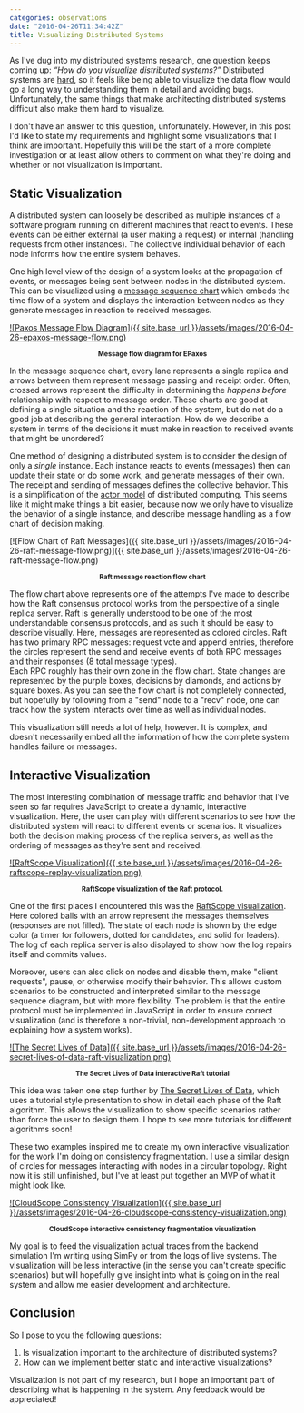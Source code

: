 ```yaml
---
categories: observations
date: "2016-04-26T11:34:42Z"
title: Visualizing Distributed Systems
---
```


As I've dug into my distributed systems research, one question keeps coming up:
_&ldquo;How do you visualize distributed systems?&rdquo;_ Distributed systems are [hard](https://www.somethingsimilar.com/2013/01/14/notes-on-distributed-systems-for-young-bloods/), so it feels like being able to visualize the data flow would go a long way to understanding them in detail and avoiding bugs. Unfortunately, the same things that make architecting distributed systems difficult also make them hard to visualize.

I don't have an answer to this question, unfortunately. However, in this post I'd like to state my requirements and highlight some visualizations that I think are important. Hopefully this will be the start of a more complete investigation or at least allow others to comment on what they're doing and whether or not visualization is important.

## Static Visualization

A distributed system can loosely be described as multiple instances of a software program running on different machines that react to events. These events can be either external (a user making a request) or internal (handling requests from other instances). The collective individual behavior of each node informs how the entire system behaves.

One high level view of the design of a system looks at the propagation of events, or messages being sent between nodes in the distributed system. This can be visualized using a [message sequence chart](https://en.wikipedia.org/wiki/Message_sequence_chart) which embeds the time flow of a system and displays the interaction between nodes as they generate messages in reaction to received messages.

[![Paxos Message Flow Diagram]({{ site.base_url }}/assets/images/2016-04-26-epaxos-message-flow.png)](https://www.cs.cmu.edu/~dga/papers/epaxos-sosp2013.pdf)

<p style="text-align: center; font-weight: bold;"><small>Message flow diagram for EPaxos</small></p>

In the message sequence chart, every lane represents a single replica and arrows between them represent message passing and receipt order. Often, crossed arrows represent the difficulty in determining the _happens before_ relationship with respect to message order. These charts are good at defining a single situation and the reaction of the system, but do not do a good job at describing the general interaction. How do we describe a system in terms of the decisions it must make in reaction to received events that might be unordered?

One method of designing a distributed system is to consider the design of only a _single_ instance. Each instance reacts to events (messages) then can update their state or do some work, and generate messages of their own. The receipt and sending of messages defines the collective behavior. This is a simplification of the [actor model](https://en.wikipedia.org/wiki/Actor_model) of distributed computing. This seems like it might make things a bit easier, because now we only have to visualize the behavior of a single instance, and describe message handling as a flow chart of decision making.

[![Flow Chart of Raft Messages]({{ site.base_url }}/assets/images/2016-04-26-raft-message-flow.png)]({{ site.base_url }}/assets/images/2016-04-26-raft-message-flow.png)

<p style="text-align: center; font-weight: bold;"><small>Raft message reaction flow chart</small></p>

The flow chart above represents one of the attempts I've made to describe how the Raft consensus protocol works from the perspective of a single replica server. Raft is generally understood to be one of the most understandable consensus protocols, and as such it should be easy to describe visually. Here, messages are represented as colored circles. Raft has two primary RPC messages: request vote and append entries, therefore the circles represent the send and receive events of both RPC messages and their responses (8 total message types).  
Each RPC roughly has their own zone in the flow chart. State changes are represented by the purple boxes, decisions by diamonds, and actions by square boxes. As you can see the flow chart is not completely connected, but hopefully by following from a "send" node to a "recv" node, one can track how the system interacts over time as well as individual nodes.

This visualization still needs a lot of help, however. It is complex, and doesn't necessarily embed all the information of how the complete system handles failure or messages.

## Interactive Visualization

The most interesting combination of message traffic and behavior that I've seen so far requires JavaScript to create a dynamic, interactive visualization. Here, the user can play with different scenarios to see how the distributed system will react to different events or scenarios. It visualizes both the decision making process of the replica servers, as well as the ordering of messages as they're sent and received.

[![RaftScope Visualization]({{ site.base_url }}/assets/images/2016-04-26-raftscope-replay-visualization.png)](https://raft.github.io/)

<p style="text-align: center; font-weight: bold;"><small>RaftScope visualization of the Raft protocol.</small></p>

One of the first places I encountered this was the [RaftScope visualization](https://raft.github.io/). Here colored balls with an arrow represent the messages themselves (responses are not filled). The state of each node is shown by the edge color (a timer for followers, dotted for candidates, and solid for leaders). The log of each replica server is also displayed to show how the log repairs itself and commits values.

Moreover, users can also click on nodes and disable them, make "client requests", pause, or otherwise modify their behavior. This allows custom scenarios to be constructed and interpreted similar to the message sequence diagram, but with more flexibility. The problem is that the entire protocol must be implemented in JavaScript in order to ensure correct visualization (and is therefore a non-trivial, non-development approach to explaining how a system works).

[![The Secret Lives of Data]({{ site.base_url }}/assets/images/2016-04-26-secret-lives-of-data-raft-visualization.png)](http://thesecretlivesofdata.com/raft/)

<p style="text-align: center; font-weight: bold;"><small>The Secret Lives of Data interactive Raft tutorial</small></p>

This idea was taken one step further by [The Secret Lives of Data](http://thesecretlivesofdata.com/raft/), which uses a tutorial style presentation to show in detail each phase of the Raft algorithm. This allows the visualization to show specific scenarios rather than force the user to design them. I hope to see more tutorials for different algorithms soon!

These two examples inspired me to create my own interactive visualization for the work I'm doing on consistency fragmentation. I use a similar design of circles for messages interacting with nodes in a circular topology. Right now it is still unfinished, but I've at least put together an MVP of what it might look like.

[![CloudScope Consistency Visualization]({{ site.base_url }}/assets/images/2016-04-26-cloudscope-consistency-visualization.png)
](http://bbengfort.github.io/cloudscope/)

<p style="text-align: center; font-weight: bold;"><small>CloudScope interactive consistency fragmentation visualization</small></p>

My goal is to feed the visualization actual traces from the backend simulation I'm writing using SimPy or from the logs of live systems. The visualization will be less interactive (in the sense you can't create specific scenarios) but will hopefully give insight into what is going on in the real system and allow me easier development and architecture.

## Conclusion

So I pose to you the following questions:

1. Is visualization important to the architecture of distributed systems?
2. How can we implement better static and interactive visualizations?

Visualization is not part of my research, but I hope an important part of describing what is happening in the system. Any feedback would be appreciated! 
